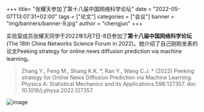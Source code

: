 +++
title= "张耀天参加了第十八届中国网络科学论坛"
date = "2022-05-07T13:07:31+02:00"
tags = ["论文"]
categories = ["会议"]
banner = "img/banners/banner-9.jpg"
author = "chengjun"
+++

实验室成员张耀天同学于2022年5月7日-8日参加了**第十八届中国网络科学论坛**(The 18th China Networks Science Forum in 2022)。她介绍了自己刚刚发表的论文Peeking strategy for online news diffusion prediction via machine learning。

> Zhang Y., Feng M., Shang K.K. *, Ran Y., Wang C.J. * (2022) Peeking strategy for Online News Diffusion Prediction via Machine Learning. Physica A: Statistical Mechanics and its Applications.598:127357. doi: 10.1016/j.physa.2022.127357.


![image](https://user-images.githubusercontent.com/543384/167297199-66b272d7-f6c7-40ec-8fc9-4e94b1000b0d.png)
